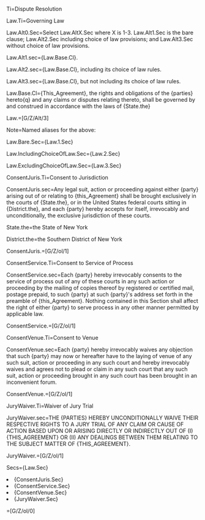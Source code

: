 Ti=Dispute Resolution

Law.Ti=Governing Law

Law.Alt0.Sec=Select Law.AltX.Sec where X is 1-3.  Law.Alt1.Sec is the bare clause;  Law.Alt2.Sec including choice of law provisions; and Law.Alt3.Sec without choice of law provisions.

Law.Alt1.sec={Law.Base.Cl}.

Law.Alt2.sec={Law.Base.Cl}, including its choice of law rules.

Law.Alt3.sec={Law.Base.Cl}, but not including its choice of law rules.

Law.Base.Cl={This_Agreement}, the rights and obligations of the {parties} hereto{q} and any claims or disputes relating thereto, shall be governed by and construed in accordance with the laws of {State.the}

Law.=[G/Z/Alt/3]

Note=Named aliases for the above:

Law.Bare.Sec={Law.1.Sec}

Law.IncludingChoiceOfLaw.Sec={Law.2.Sec}

Law.ExcludingChoiceOfLaw.Sec={Law.3.Sec}

ConsentJuris.Ti=Consent to Jurisdiction

ConsentJuris.sec=Any legal suit, action or proceeding against either {party} arising out of or relating to {this_Agreement} shall be brought exclusively in the courts of {State.the}, or in the United States federal courts sitting in {District.the}, and each {party} hereby accepts for itself, irrevocably and unconditionally, the exclusive jurisdiction of these courts.

State.the=the State of New York

District.the=the Southern District of New York

ConsentJuris.=[G/Z/ol/1]

ConsentService.Ti=Consent to Service of Process

ConsentService.sec=Each {party} hereby irrevocably consents to the service of process out of any of these courts in any such action or proceeding by the mailing of copies thereof by registered or certified mail, postage prepaid, to such {party} at such {party}'s address set forth in the preamble of {this_Agreement}.  Nothing contained in this Section shall affect the right of either {party} to serve process in any other manner permitted by applicable law.

ConsentService.=[G/Z/ol/1]

ConsentVenue.Ti=Consent to Venue

ConsentVenue.sec=Each {party} hereby irrevocably waives any objection that such {party} may now or hereafter have to the laying of venue of any such suit, action or proceeding in any such court and hereby irrevocably waives and agrees not to plead or claim in any such court that any such suit, action or proceeding brought in any such court has been brought in an inconvenient forum.

ConsentVenue.=[G/Z/ol/1]

JuryWaiver.Ti=Waiver of Jury Trial

JuryWaiver.sec=<span style="text-transform: uppercase">The {parties} hereby unconditionally waive their respective rights to a jury trial of any claim or cause of action based upon or arising directly or indirectly out of (i) {this_Agreement} or (ii) any dealings between them relating to the subject matter of {this_Agreement}.

JuryWaiver.=[G/Z/ol/1]

Secs={Law.Sec}<li>{ConsentJuris.Sec}<li>{ConsentService.Sec}<li>{ConsentVenue.Sec}<li>{JuryWaiver.Sec}

=[G/Z/ol/0]
